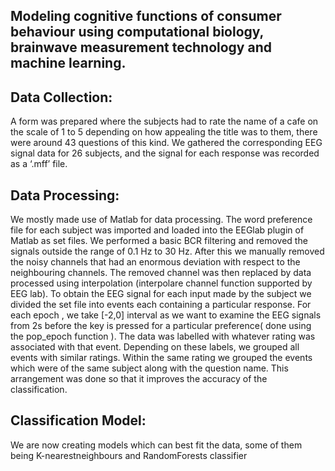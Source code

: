 
## Modeling cognitive functions of consumer behaviour using computational biology, brainwave measurement technology and machine learning.

## Data Collection:
A form was prepared where the subjects had to rate the name of a cafe on the scale of 1 to 5
depending on how appealing the title was to them, there were around 43 questions of this kind.
We gathered the corresponding EEG signal data for 26 subjects, and the signal for each
response was recorded as a ‘.mff’ file.

## Data Processing:
We mostly made use of Matlab for data processing. The word preference file for each subject
was imported and loaded into the EEGlab plugin of Matlab as set files. We performed a basic
BCR filtering and removed the signals outside the range of 0.1 Hz to 30 Hz. After this we
manually removed the noisy channels that had an enormous deviation with respect to the
neighbouring channels. The removed channel was then replaced by data processed using
interpolation (interpolare channel function supported by EEG lab).
To obtain the EEG signal for each input made by the subject we divided the set file into events
each containing a particular response. For each epoch , we take [-2,0] interval as we want to
examine the EEG signals from 2s before the key is pressed for a particular preference( done
using the pop_epoch function ). The data was labelled with whatever rating was associated with
that event. Depending on these labels, we grouped all events with similar ratings. Within the
same rating we grouped the events which were of the same subject along with the question
name. This arrangement was done so that it improves the accuracy of the classification.

## Classification Model:
We are now creating models which can best fit the data, some of them being K-nearestneighbours and RandomForests classifier
